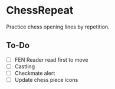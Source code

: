 # ChessRepeat

Practice chess opening lines by repetition.

## To-Do

- [ ] FEN Reader read first to move
- [ ] Castling
- [ ] Checkmate alert
- [ ] Update chess piece icons
